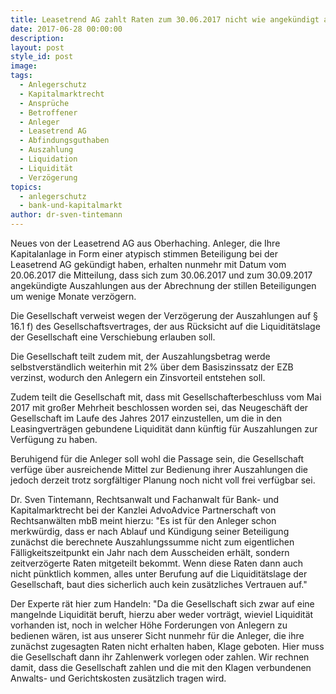 ```yaml
---
title: Leasetrend AG zahlt Raten zum 30.06.2017 nicht wie angekündigt aus.
date: 2017-06-28 00:00:00
description:
layout: post
style_id: post
image:
tags:
  - Anlegerschutz
  - Kapitalmarktrecht
  - Ansprüche
  - Betroffener
  - Anleger
  - Leasetrend AG
  - Abfindungsguthaben
  - Auszahlung
  - Liquidation
  - Liquidität
  - Verzögerung
topics:
  - anlegerschutz
  - bank-und-kapitalmarkt
author: dr-sven-tintemann
---
```



Neues von der Leasetrend AG aus Oberhaching. Anleger, die Ihre Kapitalanlage in Form einer atypisch stimmen Beteiligung bei der Leasetrend AG gekündigt haben, erhalten nunmehr mit Datum vom 20.06.2017 die Mitteilung, dass sich zum 30.06.2017 und zum 30.09.2017 angekündigte Auszahlungen aus der Abrechnung der stillen Beteiligungen um wenige Monate verzögern.

Die Gesellschaft verweist wegen der Verzögerung der Auszahlungen auf § 16.1 f) des Gesellschaftsvertrages, der aus Rücksicht auf die Liquiditätslage der Gesellschaft eine Verschiebung erlauben soll.

Die Gesellschaft teilt zudem mit, der Auszahlungsbetrag werde selbstverständlich weiterhin mit 2% über dem Basiszinssatz der EZB verzinst, wodurch den Anlegern ein Zinsvorteil entstehen soll.

Zudem teilt die Gesellschaft mit, dass mit Gesellschafterbeschluss vom Mai 2017 mit großer Mehrheit beschlossen worden sei, das Neugeschäft der Gesellschaft im Laufe des Jahres 2017 einzustellen, um die in den Leasingverträgen gebundene Liquidität dann künftig für Auszahlungen zur Verfügung zu haben.

Beruhigend für die Anleger soll wohl die Passage sein, die Gesellschaft verfüge über ausreichende Mittel zur Bedienung ihrer Auszahlungen die jedoch derzeit trotz sorgfältiger Planung noch nicht voll frei verfügbar sei.

Dr. Sven Tintemann, Rechtsanwalt und Fachanwalt für Bank- und Kapitalmarktrecht bei der Kanzlei AdvoAdvice Partnerschaft von Rechtsanwälten mbB meint hierzu: "Es ist für den Anleger schon merkwürdig, dass er nach Ablauf und Kündigung seiner Beteiligung zunächst die berechnete Auszahlungssumme nicht zum eigentlichen Fälligkeitszeitpunkt ein Jahr nach dem Ausscheiden erhält, sondern zeitverzögerte Raten mitgeteilt bekommt. Wenn diese Raten dann auch nicht pünktlich kommen, alles unter Berufung auf die Liquiditätslage der Gesellschaft, baut dies sicherlich auch kein zusätzliches Vertrauen auf."

Der Experte rät hier zum Handeln: "Da die Gesellschaft sich zwar auf eine mangelnde Liquidität beruft, hierzu aber weder vorträgt, wieviel Liquidität vorhanden ist, noch in welcher Höhe Forderungen von Anlegern zu bedienen wären, ist aus unserer Sicht nunmehr für die Anleger, die ihre zunächst zugesagten Raten nicht erhalten haben, Klage geboten. Hier muss die Gesellschaft dann ihr Zahlenwerk vorlegen oder zahlen. Wir rechnen damit, dass die Gesellschaft zahlen und die mit den Klagen verbundenen Anwalts- und Gerichtskosten zusätzlich tragen wird.
